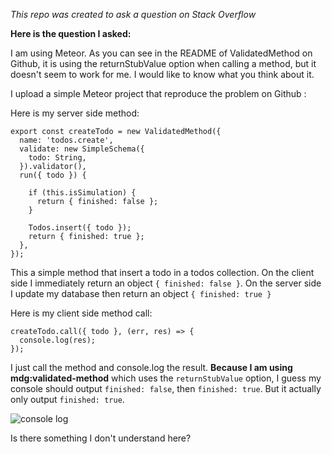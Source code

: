 *This repo was created to ask a question on Stack Overflow*

**Here is the question I asked:**

I am using Meteor. As you can see in the README of ValidatedMethod on Github, it is using the returnStubValue option when calling a method, but it doesn't seem to work for me. I would like to know what you think about it.

I upload a simple Meteor project that reproduce the problem on Github : 

Here is my server side method:

    export const createTodo = new ValidatedMethod({
      name: 'todos.create',
      validate: new SimpleSchema({
        todo: String,
      }).validator(),
      run({ todo }) {

        if (this.isSimulation) {
          return { finished: false };
        }

        Todos.insert({ todo });
        return { finished: true };
      },
    });

This a simple method that insert a todo in a todos collection. On the client side I immediately return an object `{ finished: false }`. On the server side I update my database then return an object `{ finished: true }`

Here is my client side method call:

    createTodo.call({ todo }, (err, res) => {
      console.log(res);
    });

I just call the method and console.log the result. **Because I am using mdg:validated-method** which uses the `returnStubValue` option, I guess my console should output `finished: false`, then `finished: true`. But it actually only output `finished: true`.

![console log](https://img4.hostingpics.net/pics/798695log.jpg "Console log")

Is there something I don't understand here?

